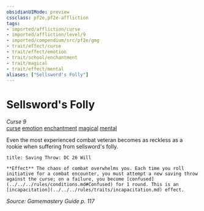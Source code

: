 ```yaml
---
obsidianUIMode: preview
cssclass: pf2e,pf2e-affliction
tags:
- imported/affliction/curse
- imported/affliction/level/9
- imported/compendium/src/pf2e/gmg
- trait/effect/curse
- trait/effect/emotion
- trait/school/enchantment
- trait/magical
- trait/effect/mental
aliases: ["Sellsword's Folly"]
---
```

# Sellsword's Folly
*Curse 9*  
[curse](curse.md)  [emotion](emotion.md)  [enchantment](enchantment.md)  [magical](magical.md)  [mental](mental.md)  

Even the most experienced combat veteran becomes as reckless as a rookie when suffering from sellsword's folly.

```ad-inline-affliction
title: Saving Throw: DC 26 Will

**Effect** The chaos of combat overwhelms you. Each time you roll initiative for a combat encounter, you must attempt a new saving throw against the curse; on a failure, you become [confused](../../../rules/conditions.md#Confused) for 1 round. This is an [incapacitation](../../../rules/traits/incapacitation.md) effect.
```

*Source: Gamemastery Guide p. 117*
